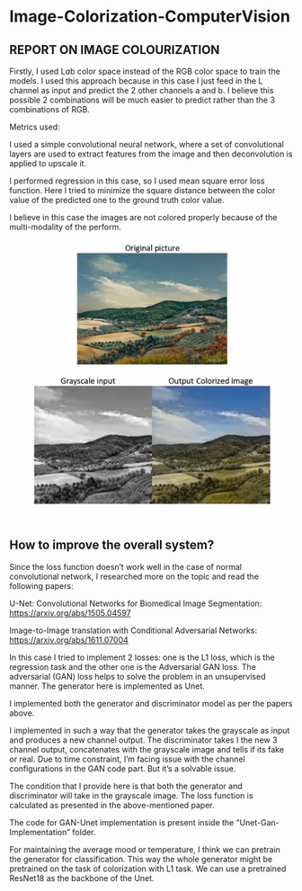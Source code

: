 # Image-Colorization-ComputerVision

## REPORT ON IMAGE COLOURIZATION

Firstly, I used L*a*b color space instead of the RGB color space to train the models. I used this approach because in this case I just feed in the L channel as input and predict the 2 other channels a and b. I believe this possible 2 combinations will be much easier to predict rather than the 3 combinations of RGB.

Metrics used:

I used a simple convolutional neural network, where a set of convolutional layers are used to extract features from the image and then deconvolution is applied to upscale it.

I performed regression in this case, so I used mean square error loss function. Here I tried to minimize the square distance between the color value of the predicted one to the ground truth color value.

I believe in this case the images are not colored properly because of the multi-modality of the perform.

![Alt Text](output.png)

## How to improve the overall system?

Since the loss function doesn’t work well in the case of normal convolutional network, I researched more on the topic and read the following papers:

U-Net: Convolutional Networks for Biomedical Image Segmentation:
https://arxiv.org/abs/1505.04597

Image-to-Image translation with Conditional Adversarial Networks:
https://arxiv.org/abs/1611.07004

In this case I tried to implement 2 losses: one is the L1 loss, which is the regression task and the other one is the Adversarial GAN loss. The adversarial (GAN) loss helps to solve the problem in an unsupervised manner.
The generator here is implemented as Unet.

I implemented both the generator and discriminator model as per the papers above.

I implemented in such a way that the generator takes the grayscale as input and produces a new channel output. The discriminator takes I the new 3 channel output, concatenates with the grayscale image and tells if its fake or real. Due to time constraint, I’m facing issue with the channel configurations in the GAN code part. But it’s a solvable issue.

The condition that I provide here is that both the generator and discriminator will take in the grayscale image. The loss function is calculated as presented in the above-mentioned paper.

The code for GAN-Unet implementation is present inside the “Unet-Gan-Implementation” folder.

For maintaining the average mood or temperature, I think we can pretrain the generator for classification. This way the whole generator might be pretrained on the task of colorization with L1 task. We can use a pretrained ResNet18 as the backbone of the Unet.
